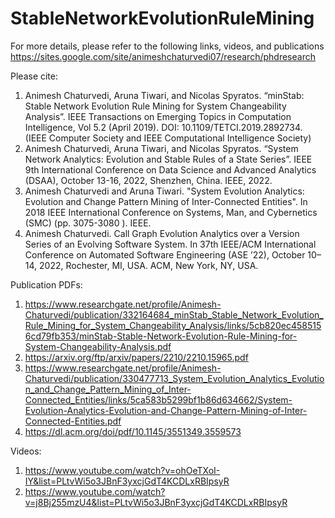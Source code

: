# StableNetworkEvolutionRuleMining

For more details, please refer to the following links, videos, and publications
https://sites.google.com/site/animeshchaturvedi07/research/phdresearch

Please cite:
1. Animesh Chaturvedi, Aruna Tiwari, and Nicolas Spyratos. “minStab: Stable Network Evolution Rule Mining for System Changeability Analysis”. IEEE Transactions on Emerging Topics in Computation Intelligence, Vol 5.2 (April 2019). DOI: 10.1109/TETCI.2019.2892734. (IEEE Computer Society and IEEE Computational Intelligence Society)
2. Animesh Chaturvedi, Aruna Tiwari, and Nicolas Spyratos. “System Network Analytics: Evolution and Stable Rules of a State Series”. IEEE 9th International Conference on Data Science and Advanced Analytics (DSAA), October 13-16, 2022, Shenzhen, China. IEEE, 2022.
3. Animesh Chaturvedi and Aruna Tiwari. "System Evolution Analytics: Evolution and Change Pattern Mining of Inter-Connected Entities". In 2018 IEEE International Conference on Systems, Man, and Cybernetics (SMC) (pp. 3075-3080 ). IEEE.
4. Animesh Chaturvedi. Call Graph Evolution Analytics over a Version Series of an Evolving Software System. In 37th IEEE/ACM International Conference on Automated Software Engineering (ASE ’22), October 10–14, 2022, Rochester, MI, USA. ACM, New York, NY, USA.

Publication PDFs:
1. https://www.researchgate.net/profile/Animesh-Chaturvedi/publication/332164684_minStab_Stable_Network_Evolution_Rule_Mining_for_System_Changeability_Analysis/links/5cb820ec4585156cd79fb353/minStab-Stable-Network-Evolution-Rule-Mining-for-System-Changeability-Analysis.pdf
2. https://arxiv.org/ftp/arxiv/papers/2210/2210.15965.pdf
3. https://www.researchgate.net/profile/Animesh-Chaturvedi/publication/330477713_System_Evolution_Analytics_Evolution_and_Change_Pattern_Mining_of_Inter-Connected_Entities/links/5ca583b5299bf1b86d634662/System-Evolution-Analytics-Evolution-and-Change-Pattern-Mining-of-Inter-Connected-Entities.pdf
4. https://dl.acm.org/doi/pdf/10.1145/3551349.3559573

Videos:
1. https://www.youtube.com/watch?v=ohOeTXoI-IY&list=PLtvWi5o3JBnF3yxcjGdT4KCDLxRBIpsyR 
2. https://www.youtube.com/watch?v=j8Bj255mzU4&list=PLtvWi5o3JBnF3yxcjGdT4KCDLxRBIpsyR
